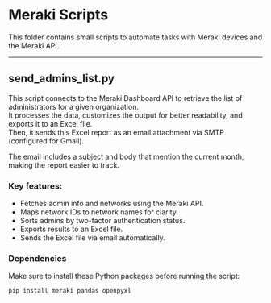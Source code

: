 # Meraki Scripts

This folder contains small scripts to automate tasks with Meraki devices and the Meraki API.

---

## send_admins_list.py

This script connects to the Meraki Dashboard API to retrieve the list of administrators for a given organization.  
It processes the data, customizes the output for better readability, and exports it to an Excel file.  
Then, it sends this Excel report as an email attachment via SMTP (configured for Gmail).

The email includes a subject and body that mention the current month, making the report easier to track.

### Key features:
- Fetches admin info and networks using the Meraki API.
- Maps network IDs to network names for clarity.
- Sorts admins by two-factor authentication status.
- Exports results to an Excel file.
- Sends the Excel file via email automatically.

### Dependencies

Make sure to install these Python packages before running the script:

```bash
pip install meraki pandas openpyxl

